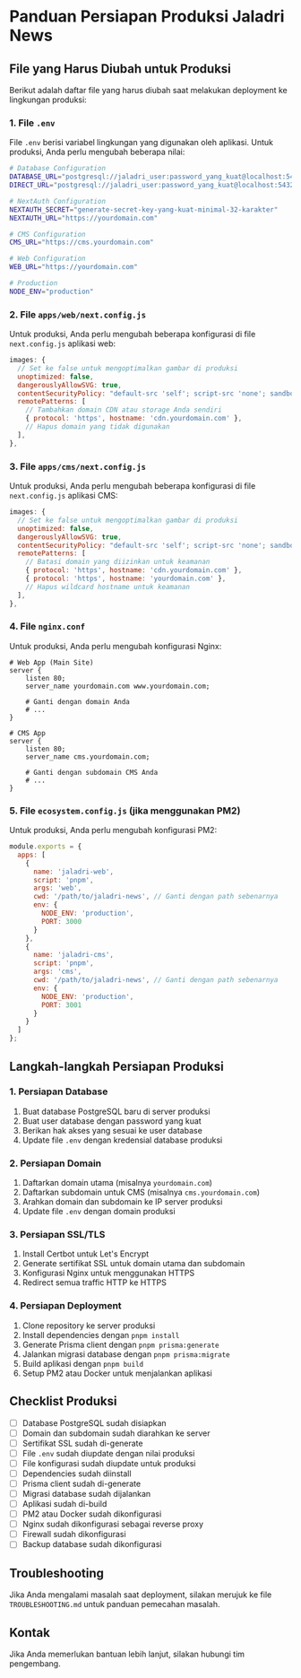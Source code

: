 # Panduan Persiapan Produksi Jaladri News

## File yang Harus Diubah untuk Produksi

Berikut adalah daftar file yang harus diubah saat melakukan deployment ke lingkungan produksi:

### 1. File `.env`

File `.env` berisi variabel lingkungan yang digunakan oleh aplikasi. Untuk produksi, Anda perlu mengubah beberapa nilai:

```bash
# Database Configuration
DATABASE_URL="postgresql://jaladri_user:password_yang_kuat@localhost:5432/jaladri_news"
DIRECT_URL="postgresql://jaladri_user:password_yang_kuat@localhost:5432/jaladri_news"

# NextAuth Configuration
NEXTAUTH_SECRET="generate-secret-key-yang-kuat-minimal-32-karakter"
NEXTAUTH_URL="https://yourdomain.com"

# CMS Configuration
CMS_URL="https://cms.yourdomain.com"

# Web Configuration
WEB_URL="https://yourdomain.com"

# Production
NODE_ENV="production"
```

### 2. File `apps/web/next.config.js`

Untuk produksi, Anda perlu mengubah beberapa konfigurasi di file `next.config.js` aplikasi web:

```javascript
images: {
  // Set ke false untuk mengoptimalkan gambar di produksi
  unoptimized: false,
  dangerouslyAllowSVG: true,
  contentSecurityPolicy: "default-src 'self'; script-src 'none'; sandbox;",
  remotePatterns: [
    // Tambahkan domain CDN atau storage Anda sendiri
    { protocol: 'https', hostname: 'cdn.yourdomain.com' },
    // Hapus domain yang tidak digunakan
  ],
},
```

### 3. File `apps/cms/next.config.js`

Untuk produksi, Anda perlu mengubah beberapa konfigurasi di file `next.config.js` aplikasi CMS:

```javascript
images: {
  // Set ke false untuk mengoptimalkan gambar di produksi
  unoptimized: false,
  dangerouslyAllowSVG: true,
  contentSecurityPolicy: "default-src 'self'; script-src 'none'; sandbox;",
  remotePatterns: [
    // Batasi domain yang diizinkan untuk keamanan
    { protocol: 'https', hostname: 'cdn.yourdomain.com' },
    { protocol: 'https', hostname: 'yourdomain.com' },
    // Hapus wildcard hostname untuk keamanan
  ],
},
```

### 4. File `nginx.conf`

Untuk produksi, Anda perlu mengubah konfigurasi Nginx:

```nginx
# Web App (Main Site)
server {
    listen 80;
    server_name yourdomain.com www.yourdomain.com;
    
    # Ganti dengan domain Anda
    # ...
}

# CMS App
server {
    listen 80;
    server_name cms.yourdomain.com;
    
    # Ganti dengan subdomain CMS Anda
    # ...
}
```

### 5. File `ecosystem.config.js` (jika menggunakan PM2)

Untuk produksi, Anda perlu mengubah konfigurasi PM2:

```javascript
module.exports = {
  apps: [
    {
      name: 'jaladri-web',
      script: 'pnpm',
      args: 'web',
      cwd: '/path/to/jaladri-news', // Ganti dengan path sebenarnya
      env: {
        NODE_ENV: 'production',
        PORT: 3000
      }
    },
    {
      name: 'jaladri-cms',
      script: 'pnpm',
      args: 'cms', 
      cwd: '/path/to/jaladri-news', // Ganti dengan path sebenarnya
      env: {
        NODE_ENV: 'production',
        PORT: 3001
      }
    }
  ]
};
```

## Langkah-langkah Persiapan Produksi

### 1. Persiapan Database

1. Buat database PostgreSQL baru di server produksi
2. Buat user database dengan password yang kuat
3. Berikan hak akses yang sesuai ke user database
4. Update file `.env` dengan kredensial database produksi

### 2. Persiapan Domain

1. Daftarkan domain utama (misalnya `yourdomain.com`)
2. Daftarkan subdomain untuk CMS (misalnya `cms.yourdomain.com`)
3. Arahkan domain dan subdomain ke IP server produksi
4. Update file `.env` dengan domain produksi

### 3. Persiapan SSL/TLS

1. Install Certbot untuk Let's Encrypt
2. Generate sertifikat SSL untuk domain utama dan subdomain
3. Konfigurasi Nginx untuk menggunakan HTTPS
4. Redirect semua traffic HTTP ke HTTPS

### 4. Persiapan Deployment

1. Clone repository ke server produksi
2. Install dependencies dengan `pnpm install`
3. Generate Prisma client dengan `pnpm prisma:generate`
4. Jalankan migrasi database dengan `pnpm prisma:migrate`
5. Build aplikasi dengan `pnpm build`
6. Setup PM2 atau Docker untuk menjalankan aplikasi

## Checklist Produksi

- [ ] Database PostgreSQL sudah disiapkan
- [ ] Domain dan subdomain sudah diarahkan ke server
- [ ] Sertifikat SSL sudah di-generate
- [ ] File `.env` sudah diupdate dengan nilai produksi
- [ ] File konfigurasi sudah diupdate untuk produksi
- [ ] Dependencies sudah diinstall
- [ ] Prisma client sudah di-generate
- [ ] Migrasi database sudah dijalankan
- [ ] Aplikasi sudah di-build
- [ ] PM2 atau Docker sudah dikonfigurasi
- [ ] Nginx sudah dikonfigurasi sebagai reverse proxy
- [ ] Firewall sudah dikonfigurasi
- [ ] Backup database sudah dikonfigurasi

## Troubleshooting

Jika Anda mengalami masalah saat deployment, silakan merujuk ke file `TROUBLESHOOTING.md` untuk panduan pemecahan masalah.

## Kontak

Jika Anda memerlukan bantuan lebih lanjut, silakan hubungi tim pengembang.